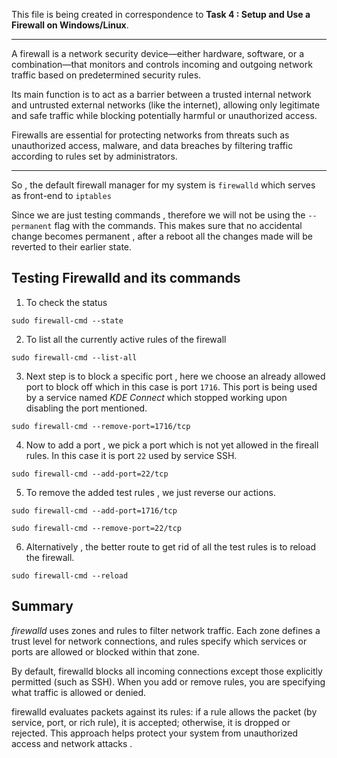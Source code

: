 This file is being created in correspondence to **Task 4 : Setup and Use a Firewall on Windows/Linux**.

---

A firewall is a network security device—either hardware, software, or a combination—that monitors and controls incoming and outgoing network traffic based on predetermined security rules. 

Its main function is to act as a barrier between a trusted internal network and untrusted external networks (like the internet), allowing only legitimate and safe traffic while blocking potentially harmful or unauthorized access. 

Firewalls are essential for protecting networks from threats such as unauthorized access, malware, and data breaches by filtering traffic according to rules set by administrators.

---

So , the default firewall manager for my system is `firewalld` which serves as front-end to `iptables`

Since we are just testing commands , therefore we will not be using the `--permanent` flag with the commands.
This makes sure that no accidental change becomes permanent , after a reboot all the changes made will be reverted to their earlier state.

## Testing Firewalld and its commands

1. To check the status 

```
sudo firewall-cmd --state
```

2. To list all the currently active rules of the firewall

```
sudo firewall-cmd --list-all
```

3. Next step is to block a specific port , here we choose an already allowed port to block off which in this case is port `1716`.
   This port is being used by a service named _KDE Connect_ which stopped working upon disabling the port mentioned.

```
sudo firewall-cmd --remove-port=1716/tcp
```

4. Now to add a port , we pick a port which is not yet allowed in the fireall rules. In this case it is port `22` used by service SSH.

```
sudo firewall-cmd --add-port=22/tcp
```

5. To remove the added test rules , we just reverse our actions.

```
sudo firewall-cmd --add-port=1716/tcp
```

```
sudo firewall-cmd --remove-port=22/tcp
```

6. Alternatively , the better route to get rid of all the test rules is to reload the firewall.

```
sudo firewall-cmd --reload
```

## Summary



_firewalld_ uses zones and rules to filter network traffic. Each zone defines a trust level for network connections, and rules specify which services or ports are allowed or blocked within that zone.

By default, firewalld blocks all incoming connections except those explicitly permitted (such as SSH). When you add or remove rules, you are specifying what traffic is allowed or denied.

firewalld evaluates packets against its rules: if a rule allows the packet (by service, port, or rich rule), it is accepted; otherwise, it is dropped or rejected. This approach helps protect your system from unauthorized access and network attacks
.
